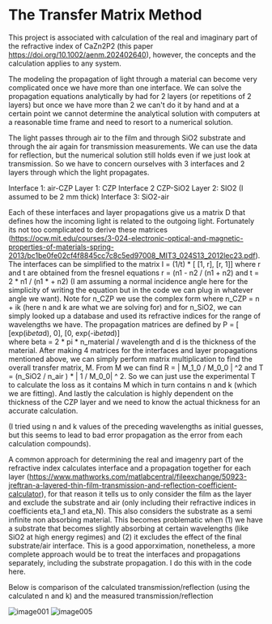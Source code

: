 # The Transfer Matrix Method
This project is associated with calculation of the real and imaginary part of the refractive index of CaZn2P2 (this paper https://doi.org/10.1002/aenm.202402640), however, the concepts and the calculation applies to any system.

The modeling the propagation of light through a material can become very complicated once we have more than one interface. We can solve the propagation equations analytically by had for 2 layers (or repetitions of 2 layers) but once we have more than 2 we can't do it by hand and at a certain point we cannot determine the analytical solution with computers at a reasonable time frame and need to resort to a numerical solution. 


The light passes through air to the film and through SiO2 substrate and through the air again for transmission measurements. We can use the data for reflection, but the numerical solution still holds even if we just look at transmission. So we have to concern ourselves with 3 interfaces and 2 layers through which the light propagates. 

Interface 1: air-CZP
Layer 1: CZP
Interface 2 CZP-SiO2
Layer 2: SIO2 (I assumed to be 2 mm thick)
Interface 3: SiO2-air

Each of these interfaces and layer propagations give us a matrix D that defines how the incoming light is related to the outgoing light. Fortunately its not too complicated to derive these matrices (https://ocw.mit.edu/courses/3-024-electronic-optical-and-magnetic-properties-of-materials-spring-2013/bc1be0fe02cf4f8845cc7c8c5ed97008_MIT3_024S13_2012lec23.pdf). The interfaces can be simplified to the matrix 
I = (1/t) * [ [1, r], [r, 1]] 
where r and t are obtained from the fresnel equations
r = (n1 - n2 / (n1  + n2) and  t = 2 * n1 / (n1 *  + n2) 
(I am assuming a normal incidence angle here for the simplicity of writing the equation but in the code we can plug in whatever angle we want). Note for n_CZP we use the complex form where n_CZP = n + ik (here n and k are what we are solving for) and for n_SiO2, we can simply looked up a database and used its refractive indices for the range of wavelengths we have.
The propagation matrices are defined by 
P = [ [exp(i*beta*d), 0],  [0, exp(-i*beta*d)]  
where beta = 2 * pi * n_material / wavelength and d is the thickness of the material. After making 4 matrices for the interfaces and layer propagations mentioned above, we can simply perform matrix multiplication to find the overall transfer matrix, M. From M we can find 
R = | M_1_0 / M_0_0 | ^2 and 
T = (n_SiO2 / n_air ) * | 1 / M_0_0| ^ 2. 
So we can just use the experimental T to calculate the loss as it contains M which in turn contains n and k (which we are fitting). And lastly the calculation is highly dependent on the thickness of the CZP layer and we need to know the actual thickness for an accurate calculation.

(I tried using n and k values of the preceding wavelengths as initial guesses, but this seems to lead to bad error propagation as the error from each calculation compounds). 

A common approach for determining the real and imagenry part of the refractive index calculates interface and a propagation together for each layer (https://www.mathworks.com/matlabcentral/fileexchange/50923-jreftran-a-layered-thin-film-transmission-and-reflection-coefficient-calculator), for that reason it tells us to only consider the film as the layer and exclude the substrate and air (only including their refractive indices in coefficients eta_1 and eta_N). This also  considers the substrate as a semi infinite non absorbing material. This becomes problematic when (1) we have a substrate that becomes slightly absorbing at certain wavelengths (like SiO2 at high energy regimes) and (2) it excludes the effect of the final substrate/air interface. This is a good apporximation, nonetheless, a more complete approach would be to treat the interfaces and propagations separately,  including the substrate propagation. I do this with in the code here. 

Below is comparison of the calculated transmission/reflection (using the calculated n and k) and the measured transmission/reflection

![image001](https://github.com/user-attachments/assets/74736398-a193-4cc9-9583-1f9e2b88248e)
![image005](https://github.com/user-attachments/assets/40f874a0-e81d-4a5a-9e1e-8f39bf72ee08)

